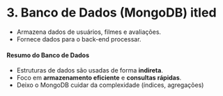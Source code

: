 # 3. Banco de Dados (MongoDB) itled

* Armazena dados de usuários, filmes e avaliações.
* Fornece dados para o back-end processar.



#### **Resumo do Banco de Dados**

* Estruturas de dados são usadas de forma **indireta**.
* Foco em **armazenamento eficiente** e **consultas rápidas**.
* Deixo o MongoDB cuidar da complexidade (índices, agregações)
